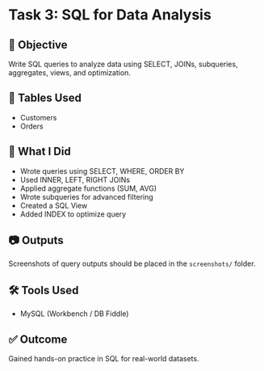 
# Task 3: SQL for Data Analysis

## 📌 Objective
Write SQL queries to analyze data using SELECT, JOINs, subqueries, aggregates, views, and optimization.

## 📂 Tables Used
- Customers
- Orders

## 🧠 What I Did
- Wrote queries using SELECT, WHERE, ORDER BY
- Used INNER, LEFT, RIGHT JOINs
- Applied aggregate functions (SUM, AVG)
- Wrote subqueries for advanced filtering
- Created a SQL View
- Added INDEX to optimize query

## 📷 Outputs
Screenshots of query outputs should be placed in the `screenshots/` folder.

## 🛠 Tools Used
- MySQL (Workbench / DB Fiddle)

## ✅ Outcome
Gained hands-on practice in SQL for real-world datasets.
